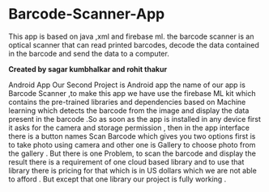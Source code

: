 # Barcode-Scanner-App
This app is based on java ,xml and firebase ml.  the barcode scanner is an optical scanner that can read printed barcodes, decode the data contained in the barcode and send the data to a computer.

**Created by sagar kumbhalkar and rohit thakur**


Android App
Our Second Project is Android app the name of our app is Barcode Scanner  ,to make this app we have use the firebase ML kit which contains the pre-trained libraries and dependencies based on Machine learning  which detects the barcode from the image and display the data present in the barcode .So as soon as the app is installed in any device first it asks for the camera and storage permission , then in the app interface there is a button names Scan Barcode which gives you two options first is to take photo using camera and other one is Gallery to choose photo from the gallery . But there is one Problem, to scan the barcode and display the result there is a requirement of one cloud based library and to use that library there is pricing for that which is in US dollars which we are not able to afford . But except that one library our project is fully working .
